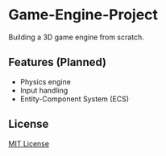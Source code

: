 # Game-Engine-Project

Building a 3D game engine from scratch.

## Features (Planned)
- Physics engine
- Input handling
- Entity-Component System (ECS)

## License
[MIT License](LICENSE)

